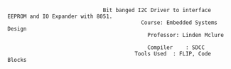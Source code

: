                                   Bit banged I2C Driver to interface EEPROM and IO Expander with 8051.
                                              Course: Embedded Systems Design                                           
                                                Professor: Linden Mclure

                                                Compiler    : SDCC
                                            Tools Used  : FLIP, Code Blocks
